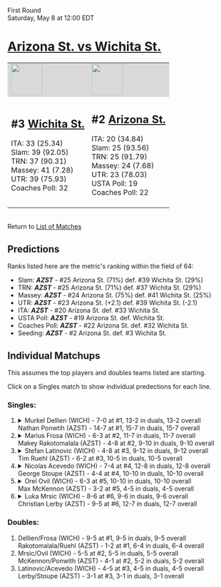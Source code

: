 First Round  
Saturday, May 8 at 12:00 EDT
# [Arizona St. vs Wichita St.](https://www.ncaa.com/game/5833395) 

<table>  
<tr style="background-color: #d9d9d9 !important"><td><a href="#"><img src="https://www.ncaa.com/sites/default/files/images/logos/schools/w/wichita-st.70.png" width="70" height="70" /></a></td><td><a href="#"><img src="https://www.ncaa.com/sites/default/files/images/logos/schools/a/arizona-st.70.png" width="70" height="70" /></a></td></tr>
<tr><td>  

<h2>#3 <a href="#">Wichita St.</a></h2>  
ITA: 33 (25.34)<br>  
Slam: 39 (92.05)<br>  
TRN: 37 (90.31)<br>  
Massey: 41 (7.28)<br>  
UTR: 39 (75.93)<br>  
Coaches Poll: 32<br>  
<br>  

</td><td>  

<h2>#2 <a href="#">Arizona St.</a></h2>  
ITA: 20 (34.84)<br>  
Slam: 25 (93.56)<br>  
TRN: 25 (91.79)<br>  
Massey: 24 (7.68)<br>  
UTR: 23 (78.03)<br>  
USTA Poll: 19<br>  
Coaches Poll: 22<br>  
<br>  

</td></tr></table>  


<br>Return to [List of Matches](../index.md)  

## Predictions  

Ranks listed here are the metric's ranking within the field of 64:  
- Slam: ***AZST*** - #25 Arizona St. (71%) def. #39 Wichita St. (29%)  
- TRN: ***AZST*** - #25 Arizona St. (71%) def. #37 Wichita St. (29%)  
- Massey: ***AZST*** - #24 Arizona St. (75%) def. #41 Wichita St. (25%)  
- UTR: ***AZST*** - #23 Arizona St. (+2.1) def. #39 Wichita St. (-2.1)  
- ITA: ***AZST*** - #20 Arizona St. def. #33 Wichita St.  
- USTA Poll: ***AZST*** - #19 Arizona St. def. Wichita St.  
- Coaches Poll: ***AZST*** - #22 Arizona St. def. #32 Wichita St.  
- Seeding: ***AZST*** - #2 Arizona St. def. #3 Wichita St.  

## Individual Matchups  

This assumes the top players and doubles teams listed are starting.  

Click on a Singles match to show individual predections for each line.  

### Singles:  

<ol>
<li><details><summary markdown="span">
Murkel Dellien (WICH) - 7-0 at #1, 13-2 in duals, 13-2 overall<br>  
Nathan Ponwtih (AZST) - 14-7 at #1, 15-7 in duals, 15-7 overall
</summary><h4>Predictions</h4><ul>
<li>Slam: <b><i>VT</i></b> - #30 Virginia Tech (56%) def. #35 Texas Tech (44%)</li>  
</ul></details></li>
<li><details><summary markdown="span">
Marius Frosa (WICH) - 6-3 at #2, 11-7 in duals, 11-7 overall<br>  
Makey Rakotomalala (AZST) - 4-8 at #2, 9-10 in duals, 9-10 overall
</summary><h4>Predictions</h4><ul>
<li>Slam: <b><i>VT</i></b> - #30 Virginia Tech (56%) def. #35 Texas Tech (44%)</li>  
</ul></details></li>
<li><details><summary markdown="span">
Stefan Latinovic (WICH) - 4-8 at #3, 9-12 in duals, 9-12 overall<br>  
Tim Ruehl (AZST) - 6-2 at #3, 10-5 in duals, 10-5 overall
</summary><h4>Predictions</h4><ul>
<li>Slam: <b><i>VT</i></b> - #30 Virginia Tech (56%) def. #35 Texas Tech (44%)</li>  
</ul></details></li>
<li><details><summary markdown="span">
Nicolas Acevedo (WICH) - 7-4 at #4, 12-8 in duals, 12-8 overall<br>  
George Stoupe (AZST) - 4-4 at #4, 10-10 in duals, 10-10 overall
</summary><h4>Predictions</h4><ul>
<li>Slam: <b><i>VT</i></b> - #30 Virginia Tech (56%) def. #35 Texas Tech (44%)</li>  
</ul></details></li>
<li><details><summary markdown="span">
Orel Ovil (WICH) - 6-3 at #5, 10-10 in duals, 10-10 overall<br>  
Max McKennon (AZST) - 3-2 at #5, 4-5 in duals, 4-5 overall
</summary><h4>Predictions</h4><ul>
<li>Slam: <b><i>VT</i></b> - #30 Virginia Tech (56%) def. #35 Texas Tech (44%)</li>  
</ul></details></li>
<li><details><summary markdown="span">
Luka Mrsic (WICH) - 8-6 at #6, 9-6 in duals, 9-6 overall<br>  
Christian Lerby (AZST) - 9-5 at #6, 12-7 in duals, 12-7 overall
</summary><h4>Predictions</h4><ul>
<li>Slam: <b><i>VT</i></b> - #30 Virginia Tech (56%) def. #35 Texas Tech (44%)</li>  
</ul></details></li>
</ol>

### Doubles:  
1. Dellien/Frosa (WICH) - 9-5 at #1, 9-5 in duals, 9-5 overall  
   Rakotomalala/Ruehl (AZST) - 1-2 at #1, 6-4 in duals, 6-4 overall
2. Mrsic/Ovil (WICH) - 5-5 at #2, 5-5 in duals, 5-5 overall  
   McKennon/Ponwith (AZST) - 4-1 at #2, 5-2 in duals, 5-2 overall
3. Latinovic/Acevedo (WICH) - 4-5 at #3, 4-5 in duals, 4-5 overall  
   Lerby/Stoupe (AZST) - 3-1 at #3, 3-1 in duals, 3-1 overall